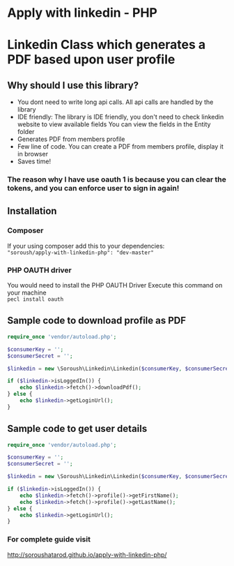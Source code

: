 # Apply with linkedin - PHP

<h1>Linkedin Class which generates a PDF based upon user profile</h1>

<h2>Why should I use this library?</h2>
<ul>
<li>
    You dont need to write long api calls. All api calls are handled by the library
</li>
    <li>IDE friendly:
     The library is IDE friendly, you don't need to check linkedin website to view available fields
     You can view the fields in the Entity folder
    </li>
    <li>
    Generates PDF from members profile
    </li>
    <li>
     Few line of code. You can create a PDF from members profile, display it in browser
    </li>
    <li>
     Saves time!
    </li>
</ul>


<h3>The reason why I have use oauth 1 is because you can clear the tokens, and you can enforce user to sign in again! </h3>

<h2>Installation</h2>
<h3>Composer</h3>
If your using composer add this to your dependencies:

<code>
"soroush/apply-with-linkedin-php": "dev-master"
</code>

<h3>PHP OAUTH driver</h3>
You would need to install the PHP OAUTH Driver
Execute this command on your machine
<code>
pecl install oauth
</code>


<h2>Sample code to download profile as PDF</h2>

```php
require_once 'vendor/autoload.php';

$consumerKey = '';
$consumerSecret = '';

$linkedin = new \Soroush\Linkedin\Linkedin($consumerKey, $consumerSecret);

if ($linkedin->isLoggedIn()) {
    echo $linkedin->fetch()->downloadPdf();
} else {
    echo $linkedin->getLoginUrl();
}
```

<h2>Sample code to get user details</h2>

```php
require_once 'vendor/autoload.php';

$consumerKey = '';
$consumerSecret = '';

$linkedin = new \Soroush\Linkedin\Linkedin($consumerKey, $consumerSecret);

if ($linkedin->isLoggedIn()) {
    echo $linkedin->fetch()->profile()->getFirstName();
    echo $linkedin->fetch()->profile()->getLastName();
} else {
    echo $linkedin->getLoginUrl();
}
```

<h3>For complete guide visit </h3>
<a href="http://soroushatarod.github.io/apply-with-linkedin-php/">http://soroushatarod.github.io/apply-with-linkedin-php/</a>
